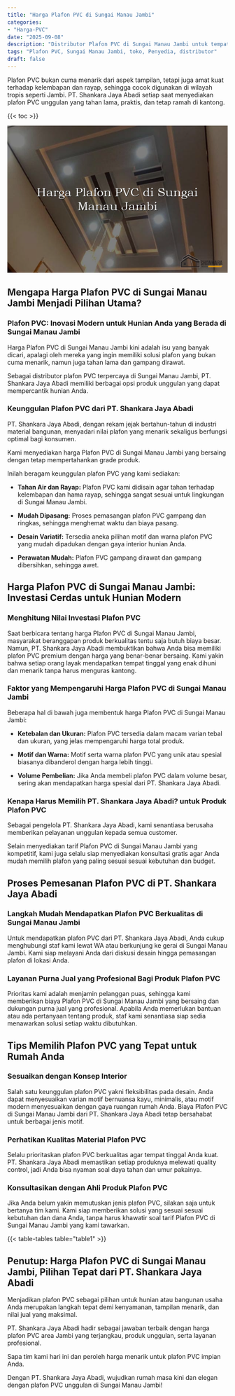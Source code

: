 ```yaml
---
title: "Harga Plafon PVC di Sungai Manau Jambi"
categories: 
- "Harga-PVC"
date: "2025-09-08"
description: "Distributor Plafon PVC di Sungai Manau Jambi untuk tempat tinggal, perkantoran, dan ritel. Panel terbaik, variasi motif, variasi warna modern, beserta layanan instalasi oleh teknisi ahli dan jaminan resmi!|Jasa distribusi Plafon PVC di Sungai Manau Jambi untuk keperluan tempat tinggal, office, maupun gerai, beserta produk berkualitas dan instalasi oleh tenaga ahli berpengalaman serta garansi resmi.|Solusi Plafon PVC di Sungai Manau Jambi yang terbukti untuk tempat tinggal, office, serta gerai, dengan produk unggulan dan pemasangan ditangani oleh tim ahli serta jaminan resmi.|Penjualan Plafon PVC di Sungai Manau Jambi bagi rumah, office, serta toko, dengan produk berkualitas dan instalasi dikerjakan oleh tim profesional, lengkap beserta garansi resmi.}"
tags: "Plafon PVC, Sungai Manau Jambi, toko, Penyedia, distributor"
draft: false
---
```


Plafon PVC bukan cuma menarik dari aspek tampilan, tetapi juga amat kuat terhadap kelembapan dan rayap, sehingga cocok digunakan di wilayah tropis seperti Jambi. PT. Shankara Jaya Abadi setiap saat menyediakan plafon PVC unggulan yang tahan lama, praktis, dan tetap ramah di kantong.

{{< toc >}}

![Harga Plafon PVC di Sungai Manau Jambi](/images/Harga-PVC/Harga-Plafon-PVC-di-Sungai-Manau-Jambi.png)


## Mengapa Harga Plafon PVC di Sungai Manau Jambi Menjadi Pilihan Utama?

### Plafon PVC: Inovasi Modern untuk Hunian Anda yang Berada di Sungai Manau Jambi

Harga Plafon PVC di Sungai Manau Jambi kini adalah isu yang banyak dicari, apalagi oleh mereka yang ingin memiliki solusi plafon yang bukan cuma menarik, namun juga tahan lama dan gampang dirawat.

Sebagai distributor plafon PVC terpercaya di Sungai Manau Jambi, PT. Shankara Jaya Abadi memiliki berbagai opsi produk unggulan yang dapat mempercantik hunian Anda.

### Keunggulan Plafon PVC dari PT. Shankara Jaya Abadi

PT. Shankara Jaya Abadi, dengan rekam jejak bertahun-tahun di industri material bangunan, menyadari nilai plafon yang menarik sekaligus berfungsi optimal bagi konsumen.

Kami menyediakan harga Plafon PVC di Sungai Manau Jambi yang bersaing dengan tetap mempertahankan grade produk.

Inilah beragam keunggulan plafon PVC yang kami sediakan:

- **Tahan Air dan Rayap:** Plafon PVC kami didisain agar tahan terhadap kelembapan dan hama rayap, sehingga sangat sesuai untuk lingkungan di Sungai Manau Jambi.

- **Mudah Dipasang:** Proses pemasangan plafon PVC gampang dan ringkas, sehingga menghemat waktu dan biaya pasang.

- **Desain Variatif:** Tersedia aneka pilihan motif dan warna plafon PVC yang mudah dipadukan dengan gaya interior hunian Anda.

- **Perawatan Mudah:** Plafon PVC gampang dirawat dan gampang dibersihkan, sehingga awet.

## Harga Plafon PVC di Sungai Manau Jambi: Investasi Cerdas untuk Hunian Modern

### Menghitung Nilai Investasi Plafon PVC

Saat berbicara tentang harga Plafon PVC di Sungai Manau Jambi, masyarakat beranggapan produk berkualitas tentu saja butuh biaya besar. Namun, PT. Shankara Jaya Abadi membuktikan bahwa Anda bisa memiliki plafon PVC premium dengan harga yang benar-benar bersaing. Kami yakin bahwa setiap orang layak mendapatkan tempat tinggal yang enak dihuni dan menarik tanpa harus menguras kantong.

### Faktor yang Mempengaruhi Harga Plafon PVC di Sungai Manau Jambi

Beberapa hal di bawah juga membentuk harga Plafon PVC di Sungai Manau Jambi:

- **Ketebalan dan Ukuran:** Plafon PVC tersedia dalam macam varian tebal dan ukuran, yang jelas mempengaruhi harga total produk.

- **Motif dan Warna:** Motif serta warna plafon PVC yang unik atau spesial biasanya dibanderol dengan harga lebih tinggi.

- **Volume Pembelian:** Jika Anda membeli plafon PVC dalam volume besar, sering akan mendapatkan harga spesial dari PT. Shankara Jaya Abadi.

### Kenapa Harus Memilih PT. Shankara Jaya Abadi? untuk Produk Plafon PVC

Sebagai pengelola PT. Shankara Jaya Abadi, kami senantiasa berusaha memberikan pelayanan unggulan kepada semua customer.

Selain menyediakan tarif Plafon PVC di Sungai Manau Jambi yang kompetitif, kami juga selalu siap menyediakan konsultasi gratis agar Anda mudah memilih plafon yang paling sesuai sesuai kebutuhan dan budget.

## Proses Pemesanan Plafon PVC di PT. Shankara Jaya Abadi

### Langkah Mudah Mendapatkan Plafon PVC Berkualitas di Sungai Manau Jambi

Untuk mendapatkan plafon PVC dari PT. Shankara Jaya Abadi, Anda cukup menghubungi staf kami lewat WA atau berkunjung ke gerai di Sungai Manau Jambi. Kami siap melayani Anda dari diskusi desain hingga pemasangan plafon di lokasi Anda.

### Layanan Purna Jual yang Profesional Bagi Produk Plafon PVC

Prioritas kami adalah menjamin pelanggan puas, sehingga kami memberikan biaya Plafon PVC di Sungai Manau Jambi yang bersaing dan dukungan purna jual yang profesional. Apabila Anda memerlukan bantuan atau ada pertanyaan tentang produk, staf kami senantiasa siap sedia menawarkan solusi setiap waktu dibutuhkan.

## Tips Memilih Plafon PVC yang Tepat untuk Rumah Anda

### Sesuaikan dengan Konsep Interior

Salah satu keunggulan plafon PVC yakni fleksibilitas pada desain. Anda dapat menyesuaikan varian motif bernuansa kayu, minimalis, atau motif modern menyesuaikan dengan gaya ruangan rumah Anda. Biaya Plafon PVC di Sungai Manau Jambi dari PT. Shankara Jaya Abadi tetap bersahabat untuk berbagai jenis motif.

### Perhatikan Kualitas Material Plafon PVC

Selalu prioritaskan plafon PVC berkualitas agar tempat tinggal Anda kuat. PT. Shankara Jaya Abadi memastikan setiap produknya melewati quality control, jadi Anda bisa nyaman soal daya tahan dan umur pakainya.

### Konsultasikan dengan Ahli Produk Plafon PVC

Jika Anda belum yakin memutuskan jenis plafon PVC, silakan saja untuk bertanya tim kami. Kami siap memberikan solusi yang sesuai sesuai kebutuhan dan dana Anda, tanpa harus khawatir soal tarif Plafon PVC di Sungai Manau Jambi yang kami tawarkan.

{{< table-tables table="table1" >}}

## Penutup: Harga Plafon PVC di Sungai Manau Jambi, Pilihan Tepat dari PT. Shankara Jaya Abadi

Menjadikan plafon PVC sebagai pilihan untuk hunian atau bangunan usaha Anda merupakan langkah tepat demi kenyamanan, tampilan menarik, dan nilai jual yang maksimal.

PT. Shankara Jaya Abadi hadir sebagai jawaban terbaik dengan harga plafon PVC area Jambi yang terjangkau, produk unggulan, serta layanan profesional.

Sapa tim kami hari ini dan peroleh harga menarik untuk plafon PVC impian Anda.

Dengan PT. Shankara Jaya Abadi, wujudkan rumah masa kini dan elegan dengan plafon PVC unggulan di Sungai Manau Jambi!